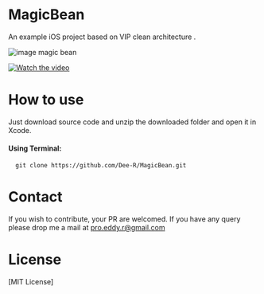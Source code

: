 # MagicBean

An example iOS project based on VIP clean architecture .


![image magic bean](https://project.getcode.fr/magicbean/magicbeanpictures.png)

[![Watch the video](https://project.getcode.fr/bmi/video.png)](https://project.getcode.fr/magicbean/magicbeanvideo.mp4)


# How to use
Just download source code and unzip the downloaded folder and open it in Xcode.
#### Using Terminal:
```
  git clone https://github.com/Dee-R/MagicBean.git
```  
# Contact
If you wish to contribute, your PR are welcomed. If you have any query please drop me a mail at pro.eddy.r@gmail.com

# License
[MIT License]
